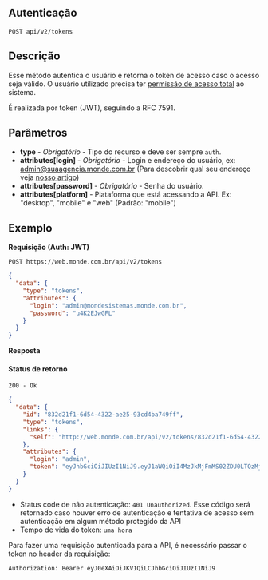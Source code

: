 ## Autenticação

    POST api/v2/tokens

## Descrição
Esse método autentica o usuário e retorna o token de acesso caso o acesso seja válido. O usuário utilizado precisa ter [permissão de acesso total](https://monde.movidesk.com/kb/article/226178/permissoes-de-acesso) ao sistema.

É realizada por token (JWT), seguindo a RFC 7591.

## Parâmetros

- **type** - *Obrigatório* -	Tipo do recurso e deve ser sempre <code>auth</code>.
- **attributes[login]** - *Obrigatório* -	Login e endereço do usuário, ex: admin@suaagencia.monde.com.br (Para descobrir qual seu endereço veja [nosso artigo](https://monde.movidesk.com/kb/article/222415/descobrindo-o-endereco-de-acesso-ao-sistema))
- **attributes[password]** - *Obrigatório* -	Senha do usuário.
- **attributes[platform]** -	Plataforma que está acessando a API. Ex: "desktop", "mobile" e "web" (Padrão: "mobile")

## Exemplo

  **Requisição (Auth: JWT)**

    POST https://web.monde.com.br/api/v2/tokens
  
  ``` json
  {
    "data": {
      "type": "tokens",
      "attributes": {
        "login": "admin@mondesistemas.monde.com.br",
        "password": "u4K2EJwGFL"
      }
    }
  }
  ```

  **Resposta**
    
  #### Status de retorno

    200 - Ok

  ``` json
  {
    "data": {
      "id": "832d21f1-6d54-4322-ae25-93cd4ba749ff",
      "type": "tokens",
      "links": {
        "self": "http://web.monde.com.br/api/v2/tokens/832d21f1-6d54-4322-ae25-93cd4ba749ff"
      },
      "attributes": {
        "login": "admin",
        "token": "eyJhbGciOiJIUzI1NiJ9.eyJ1aWQiOiI4MzJkMjFmMS02ZDU0LTQzMjItYWUyNS05M2NkNGJhNzQ5ZmYiLCJpc3N1ZXIiOiJNb25kZSIsInNjaGVtYSI6Im1vbmRlc2lzdGVtYXMiLCJleHAiOjE2MzU0NTM0MzR9.HVW91M7lSA07syCxPPdVJOSi8M7Z9nGQ5ZxPz-JyriA"
      }
    }
  }
  ```

- Status code de não autenticação: `401 Unauthorized`. Esse código será retornado caso houver erro de autenticação e tentativa de acesso sem autenticação em algum método protegido da API
- Tempo de vida do token: `uma hora`

Para fazer uma requisição autenticada para a API, é necessário passar o token no header da requisição:

```
Authorization: Bearer eyJ0eXAiOiJKV1QiLCJhbGciOiJIUzI1NiJ9
```
